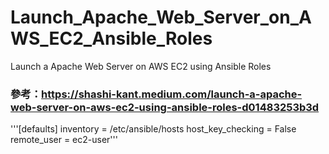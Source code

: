 # Launch_Apache_Web_Server_on_AWS_EC2_Ansible_Roles
Launch a Apache Web Server on AWS EC2 using Ansible Roles


### 參考：https://shashi-kant.medium.com/launch-a-apache-web-server-on-aws-ec2-using-ansible-roles-d01483253b3d

'''[defaults]
inventory = /etc/ansible/hosts
host_key_checking = False
remote_user = ec2-user'''
